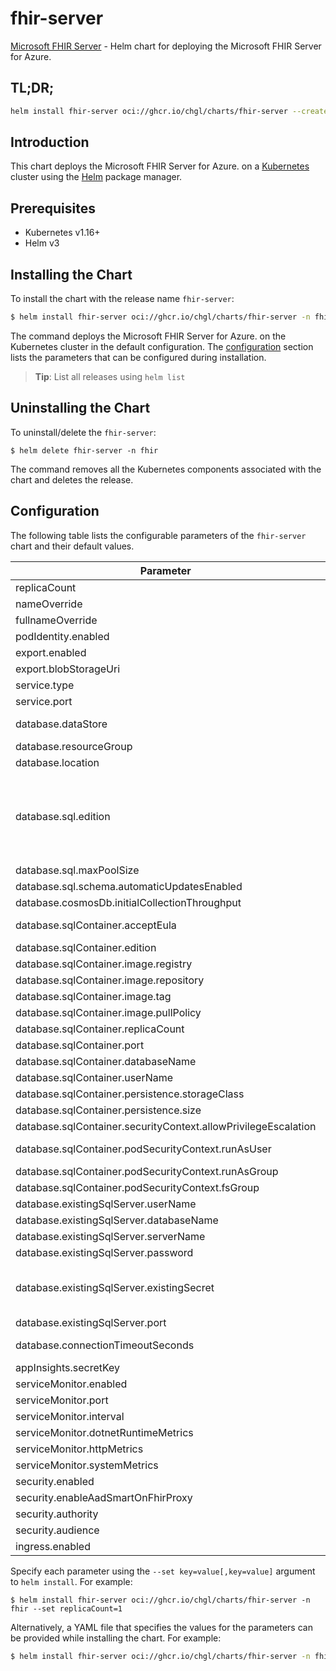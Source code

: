# fhir-server

[Microsoft FHIR Server](https://github.com/microsoft/fhir-server) - Helm chart for deploying the Microsoft FHIR Server for Azure.

## TL;DR;

```sh
helm install fhir-server oci://ghcr.io/chgl/charts/fhir-server --create-namespace -n fhir
```

## Introduction

This chart deploys the Microsoft FHIR Server for Azure. on a [Kubernetes](http://kubernetes.io) cluster using the [Helm](https://helm.sh) package manager.

## Prerequisites

- Kubernetes v1.16+
- Helm v3

## Installing the Chart

To install the chart with the release name `fhir-server`:

```sh
$ helm install fhir-server oci://ghcr.io/chgl/charts/fhir-server -n fhir
```

The command deploys the Microsoft FHIR Server for Azure. on the Kubernetes cluster in the default configuration. The [configuration](#configuration) section lists the parameters that can be configured during installation.

> **Tip**: List all releases using `helm list`

## Uninstalling the Chart

To uninstall/delete the `fhir-server`:

```console
$ helm delete fhir-server -n fhir
```

The command removes all the Kubernetes components associated with the chart and deletes the release.

## Configuration

The following table lists the configurable parameters of the `fhir-server` chart and their default values.

| Parameter                                                      | Description                                                                                                                                                                                                                               | Default                                                     |
| -------------------------------------------------------------- | ----------------------------------------------------------------------------------------------------------------------------------------------------------------------------------------------------------------------------------------- | ----------------------------------------------------------- |
| replicaCount                                                   |                                                                                                                                                                                                                                           | <code>1</code>                                              |
| nameOverride                                                   |                                                                                                                                                                                                                                           | <code>""</code>                                             |
| fullnameOverride                                               |                                                                                                                                                                                                                                           | <code>""</code>                                             |
| podIdentity.enabled                                            |                                                                                                                                                                                                                                           | <code>false</code>                                          |
| export.enabled                                                 |                                                                                                                                                                                                                                           | <code>false</code>                                          |
| export.blobStorageUri                                          |                                                                                                                                                                                                                                           | <code>https://mystorageaccount.blob.core.windows.net</code> |
| service.type                                                   |                                                                                                                                                                                                                                           | <code>ClusterIP</code>                                      |
| service.port                                                   |                                                                                                                                                                                                                                           | <code>80</code>                                             |
| database.dataStore                                             | options: ExistingSqlServer, SqlServer, SqlContainer, CosmosDb                                                                                                                                                                             | <code>"SqlServer"</code>                                    |
| database.resourceGroup                                         |                                                                                                                                                                                                                                           | <code>""</code>                                             |
| database.location                                              |                                                                                                                                                                                                                                           | <code>""</code>                                             |
| database.sql.edition                                           | 0: Basic 1: Business 2: BusinessCritical 3: DataWarehouse 4: Free 5: GeneralPurpose 6: Hyperscale 7: Premium More at https://godoc.org/github.com/Azure/azure-sdk-for-go/services/preview/sql/mgmt/2015-05-01-preview/sql#DatabaseEdition | <code>5</code>                                              |
| database.sql.maxPoolSize                                       |                                                                                                                                                                                                                                           | <code>100</code>                                            |
| database.sql.schema.automaticUpdatesEnabled                    |                                                                                                                                                                                                                                           | <code>true</code>                                           |
| database.cosmosDb.initialCollectionThroughput                  |                                                                                                                                                                                                                                           | <code>"400"</code>                                          |
| database.sqlContainer.acceptEula                               | Accept EULA when deploying with --set database.sqlContainer.acceptEula="Y"                                                                                                                                                                | <code>"n"</code>                                            |
| database.sqlContainer.edition                                  |                                                                                                                                                                                                                                           | <code>"Developer"</code>                                    |
| database.sqlContainer.image.registry                           |                                                                                                                                                                                                                                           | <code>mcr.microsoft.com</code>                              |
| database.sqlContainer.image.repository                         |                                                                                                                                                                                                                                           | <code>mssql/server</code>                                   |
| database.sqlContainer.image.tag                                |                                                                                                                                                                                                                                           | <code>2022-latest</code>                                    |
| database.sqlContainer.image.pullPolicy                         |                                                                                                                                                                                                                                           | <code>IfNotPresent</code>                                   |
| database.sqlContainer.replicaCount                             |                                                                                                                                                                                                                                           | <code>1</code>                                              |
| database.sqlContainer.port                                     |                                                                                                                                                                                                                                           | <code>1433</code>                                           |
| database.sqlContainer.databaseName                             |                                                                                                                                                                                                                                           | <code>FHIR</code>                                           |
| database.sqlContainer.userName                                 |                                                                                                                                                                                                                                           | <code>sa</code>                                             |
| database.sqlContainer.persistence.storageClass                 |                                                                                                                                                                                                                                           | <code>""</code>                                             |
| database.sqlContainer.persistence.size                         |                                                                                                                                                                                                                                           | <code>8Gi</code>                                            |
| database.sqlContainer.securityContext.allowPrivilegeEscalation |                                                                                                                                                                                                                                           | <code>false</code>                                          |
| database.sqlContainer.podSecurityContext.runAsUser             | mssql container has user mssql defined with id 10001                                                                                                                                                                                      | <code>10001</code>                                          |
| database.sqlContainer.podSecurityContext.runAsGroup            |                                                                                                                                                                                                                                           | <code>10001</code>                                          |
| database.sqlContainer.podSecurityContext.fsGroup               |                                                                                                                                                                                                                                           | <code>10001</code>                                          |
| database.existingSqlServer.userName                            |                                                                                                                                                                                                                                           | <code>sa</code>                                             |
| database.existingSqlServer.databaseName                        |                                                                                                                                                                                                                                           | <code>FHIR</code>                                           |
| database.existingSqlServer.serverName                          |                                                                                                                                                                                                                                           | <code>mymssql-mssql-linux.default</code>                    |
| database.existingSqlServer.password                            |                                                                                                                                                                                                                                           | <code>fhir</code>                                           |
| database.existingSqlServer.existingSecret                      | name of a pre-created secret to retrieve the SQL Server's password. the secret must have a key named `DATABASEPASSWORD` with the password as its value.                                                                                   | <code>""</code>                                             |
| database.existingSqlServer.port                                |                                                                                                                                                                                                                                           | <code>1433</code>                                           |
| database.connectionTimeoutSeconds                              | sets the connection timeout (`Connection Timeout` parameter of the connection string)                                                                                                                                                     | <code>30</code>                                             |
| appInsights.secretKey                                          |                                                                                                                                                                                                                                           | <code>"instrumentationKey"</code>                           |
| serviceMonitor.enabled                                         |                                                                                                                                                                                                                                           | <code>false</code>                                          |
| serviceMonitor.port                                            |                                                                                                                                                                                                                                           | <code>1234</code>                                           |
| serviceMonitor.interval                                        | prometheus: monitor                                                                                                                                                                                                                       | <code>30s</code>                                            |
| serviceMonitor.dotnetRuntimeMetrics                            |                                                                                                                                                                                                                                           | <code>true</code>                                           |
| serviceMonitor.httpMetrics                                     |                                                                                                                                                                                                                                           | <code>true</code>                                           |
| serviceMonitor.systemMetrics                                   |                                                                                                                                                                                                                                           | <code>true</code>                                           |
| security.enabled                                               |                                                                                                                                                                                                                                           | <code>false</code>                                          |
| security.enableAadSmartOnFhirProxy                             |                                                                                                                                                                                                                                           | <code>false</code>                                          |
| security.authority                                             |                                                                                                                                                                                                                                           | <code>null</code>                                           |
| security.audience                                              |                                                                                                                                                                                                                                           | <code>null</code>                                           |
| ingress.enabled                                                |                                                                                                                                                                                                                                           | <code>false</code>                                          |

Specify each parameter using the `--set key=value[,key=value]` argument to `helm install`. For example:

```console
$ helm install fhir-server oci://ghcr.io/chgl/charts/fhir-server -n fhir --set replicaCount=1
```

Alternatively, a YAML file that specifies the values for the parameters can be provided while
installing the chart. For example:

```sh
$ helm install fhir-server oci://ghcr.io/chgl/charts/fhir-server -n fhir --values values.yaml
```
